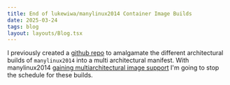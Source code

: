 ```yaml
---
title: End of lukewiwa/manylinux2014 Container Image Builds
date: 2025-03-24
tags: blog
layout: layouts/Blog.tsx
---
```


I previously created a [github repo](https://github.com/lukewiwa/manylinux2014) to amalgamate the different architectural builds of `manylinux2014` into a multi architectural manifest. With manylinux2014 [gaining multiarchitectural image support](https://github.com/pypa/manylinux/pull/1755) I'm going to stop the schedule for these builds.


